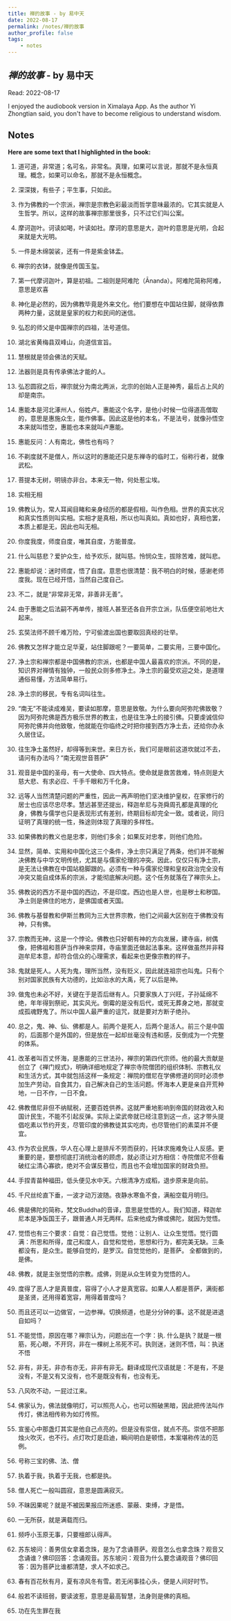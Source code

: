 ```yaml
---
title: 禅的故事 - by 易中天
date: 2022-08-17
permalink: /notes/禅的故事
author_profile: false
tags:
    - notes
---
```


## *禅的故事* - by 易中天


Read: 2022-08-17

I enjoyed the audiobook version in Ximalaya App. As the author Yi Zhongtian said, you don't have to become religious to understand wisdom. 


## Notes

**Here are some text that I highlighted in the book:** 

1. 道可道，非常道；名可名，非常名。真理，如果可以言说，那就不是永恒真理。概念，如果可以命名，那就不是永恒概念。

1. 深深拨，有些子；平生事，只如此。

1. 作为佛教的一个宗派，禅宗是宗教色彩最淡而哲学意味最浓的。它其实就是人生哲学。所以，这样的故事禅宗那里很多，只不过它们叫公案。

1. 摩诃迦叶。诃读如喝，叶读如社。摩诃的意思是大，迦叶的意思是光明，合起来就是大光明。

1. 一件是木绵袈裟，还有一件是紫金钵盂。

1. 禅宗的衣钵，就像是传国玉玺。

1. 第一代摩诃迦叶，算是初祖。二祖则是阿难陀（Ānanda）。阿难陀简称阿难，意思是欢喜

1. 神化是必然的，因为佛教毕竟是外来文化。他们要想在中国站住脚，就得依靠两种力量，这就是皇家的权力和民间的迷信。

1. 弘忍的师父是中国禅宗的四祖，法号道信。

1. 湖北省黄梅县双峰山，向道信宣旨。

1. 慧根就是领会佛法的天赋。

1. 法器则是具有传承佛法才能的人。

1. 弘忍圆寂之后，禅宗就分为南北两派，北宗的创始人正是神秀，最后占上风的却是南宗。

1. 惠能本是河北涿州人，俗姓卢。惠能这个名字，是他小时候一位得道高僧取的，意思是惠施众生，能作佛事。因此这是他的本名，不是法号，就像孙悟空本来就叫悟空，惠能也本来就叫卢惠能。

1. 惠能反问：人有南北，佛性也有吗？

1. 不剃度就不是僧人，所以这时的惠能还只是东禅寺的临时工，俗称行者，就像武松。

1. 菩提本无树，明镜亦非台。本来无一物，何处惹尘埃。

1. 实相无相

1. 佛教认为，常人耳闻目睹和亲身经历的都是假相，叫作色相。世界的真实状况和真实性质则叫实相。实相才是真相，所以也叫真如。真如也好，真相也罢，本质上都是无，因此也叫无相。

1. 你度我度，师度自度，唯其自度，方能普度。

1. 什么叫慈悲？爱护众生，给予欢乐，就叫慈。怜悯众生，拔除苦难，就叫悲。

1. 惠能却说：迷时师度，悟了自度。意思也很清楚：我不明白的时候，感谢老师度我。现在已经开悟，当然自己度自己。

1. 不二，就是“非常非无常，非善非无善”。

1. 由于惠能之后法嗣不再单传，接班人甚至还各自开宗立派，队伍便空前地壮大起来。

1. 玄奘法师不顾千难万险，宁可偷渡出国也要取回真经的壮举。

1. 佛教又怎样才能立足华夏，站住脚跟呢？一要简单，二要实用，三要中国化。

1. 净土宗和禅宗都是中国佛教的宗派，也都是中国人最喜欢的宗派。不同的是，知识界对禅情有独钟，一般民众则多修净土。净土宗的最受欢迎之处，是道理通俗易懂，方法简单易行。

1. 净土宗的移民，专有名词叫往生。

1. “南无”不能读成难吴，要读如那摩，意思是致敬。为什么要向阿弥陀佛致敬？因为阿弥陀佛是西方极乐世界的教主，也是往生净土的接引佛。只要虔诚信仰阿弥陀佛并向他致敬，他就能在你临终之时把你接到西方净土去，还给你办永久居住证。

1. 往生净土虽然好，却得等到来世。来日方长，我们可是眼前这道坎就过不去，请问有办法吗？“南无观世音菩萨”

1. 观音是中国的圣母，有一大使命、四大特点。使命就是救苦救难，特点则是大慈大悲、有求必应、千手千眼和万千化身。

1. 远等人当然清楚问题的严重性，因此一再声明他们坚决维护皇权，在家修行的居士也应该尽忠尽孝。慧远甚至还提出，释迦牟尼与尧舜周孔都是真理的化身，佛教与儒学也只是表现形式有差别，终期目标却完全一致。或者说，同归证明了真理的统一性，殊途则体现了真理的多样性。

1. 如果佛教的教义也是忠孝，则他们多余；如果反对忠孝，则他们危险。

1. 显然，简单、实用和中国化这三个条件，净土宗只满足了两条，他们并不能解决佛教与中华文明传统，尤其是与儒家伦理的冲突。因此，仅仅只有净土宗，是无法让佛教在中国站稳脚跟的。必须有一种与儒家伦理和皇权政治完全没有冲突又能自成体系的宗派，才能彻底解决问题。这个任务就落在了禅宗头上。

1. 佛教说的西方不是中国的西边，不是印度。西边也是人世，也是秽土和秽国。净土则是佛住的地方，是佛国或者天国。

1. 佛教与基督教和伊斯兰教同为三大世界宗教，他们之间最大区别在于佛教没有神，只有佛。

1. 宗教而无神，这是一个悖论。佛教也只好朝有神的方向发展，建寺庙，树偶像，把佛祖和菩萨当作神来崇拜，寺庙里面还做起法事来。这样做虽然并非释迦牟尼本意，却符合信众的心理需求，看起来也更像宗教的样子。

1. 鬼就是死人。人死为鬼，理所当然，没有贬义，因此就连祖宗也叫鬼。只有个别对国家民族有大功德的，比如治水的大禹，死了以后是神。

1. 做鬼也未必不好，关键在于是否后继有人。只要家族人丁兴旺，子孙延绵不绝，年年得到祭祀，其实风光。倒霉的是没有后代，或死无葬身之地，那就变成孤魂野鬼了。所以中国人最严重的诅咒，就是要对方断子绝孙。

1. 总之，鬼、神、仙、佛都是人。前两个是死人，后两个是活人。前三个是中国的，后面那个是外国的，但是放在一起却丝毫没有违和感，反倒成为一个完整的体系。

1. 改革者叫百丈怀海，是惠能的三世法孙，禅宗的第四代宗师。他的最大贡献是创立了《禅门规式》，明确详细地规定了禅宗寺院僧团的组织体制、宗教礼仪和生活方式，其中就包括这样一条规定：禅院的僧尼在学佛修道的同时必须参加生产劳动，自食其力，自己解决自己的生活问题。怀海本人更是亲自开荒种地，一日不作，一日不食。

1. 佛教僧尼非但不纳赋税，还要百姓供养。这就严重地影响到帝国的财政收入和国计民生，不能不引起反弹。实际上梁武帝就已经注意到这一点，这才带头提倡吃素以节约开支，尽管印度的佛教徒其实吃肉，也尽管他们的素菜并不便宜。

1. 作为农业民族，华人在心理上是排斥不劳而获的，托钵求施难免让人反感。更重要的是，要想彻底打消统治者的顾虑，就必须让对方相信：寺院僧尼不但看破红尘清心寡欲，绝对不会谋反篡位，而且也不会增加国家的财政负担。

1. 手捏青苗种福田，低头便见水中天。六根清净方成稻，退步原来是向前。

1. 千尺丝纶直下垂，一波才动万波随。夜静水寒鱼不食，满船空载月明归。

1. 佛是佛陀的简称，梵文Buddha的音译，意思是觉悟的人。我们知道，释迦牟尼本是净饭国王子，跟普通人并无两样。后来他成为佛或佛陀，就因为觉悟。

1. 觉悟也有三个要求：自觉：自己觉悟。觉他：让别人、让众生觉悟。觉行圆满：所思和所得，度己和度人，自觉和觉他，思想和行为，都完美无缺。三条都没有，是众生。能够自觉的，是罗汉。自觉觉他的，是菩萨。 全都做到的，是佛。

1. 佛教，就是主张觉悟的宗教。成佛，则是从众生转变为觉悟的人。

1. 度得了恶人才是真普度，容得了小人才是真宽容。如果人人都是菩萨，满街都是圣贤，还用得着宽容，用得着普度吗？

1. 而且还可以一边做官，一边参禅。切换频道，也是分分钟的事。这不就是进退自如吗？

1. 不能觉悟，原因在哪？禅宗认为，问题出在一个字：执. 什么是执？就是一根筋，死心眼，不开窍，非在一棵树上吊死不可。执则迷，迷则不悟，叫：执迷不悟

1. 非有，非无，非亦有亦无，非非有非无。翻译成现代汉语就是：不是有，不是没有，不是又有又没有，也不是既没有有，也没有无。

1. 八风吹不动，一屁过江来。

1. 佛家认为，佛法就像明灯，可以照亮人心，也可以照破黑暗，因此把传法叫作传灯，佛法相传称为如灯传照。

1. 宣鉴心中那盏灯其实是他自己点亮的。但是没有崇信，就点不亮。崇信不把那烛火吹灭，也不行。点灯吹灯是启迪，瞬间明白是顿悟，本案堪称传法的范例。

1. 号称三宝的佛、法、僧

1. 执着于我，执着于无我，也都是执。

1. 僧人死亡一般叫圆寂，意思是圆满寂灭。

1. 不昧因果呢？就是不被因果报应所迷惑、蒙蔽、束缚，才是悟。

1. 一无所获，就是满载而归。

1. 频呼小玉原无事，只要檀郎认得声。

1. 苏东坡问：善男信女拿着念珠，是为了念诵菩萨。观音怎么也拿念珠？观音又念诵谁？佛印回答：念诵观音。苏东坡问：观音为什么要念诵观音？佛印回答：因为菩萨比谁都清楚，求人不如求己。

1. 春有百花秋有月，夏有凉风冬有雪。若无闲事挂心头，便是人间好时节。

1. 般若不读班弱，要读波惹，意思是最高智慧，法身则是佛的真相。

1. 功在先生罪在我

